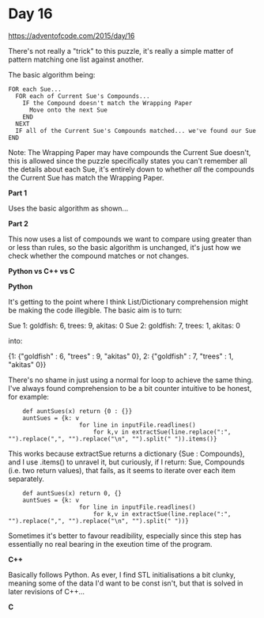 # Day 16

https://adventofcode.com/2015/day/16

There's not really a "trick" to this puzzle, it's really a simple matter of pattern matching one list against another.

The basic algorithm being:

    FOR each Sue...
      FOR each of Current Sue's Compounds...
        IF the Compound doesn't match the Wrapping Paper
          Move onto the next Sue
        END
      NEXT
      IF all of the Current Sue's Compounds matched... we've found our Sue
    END

Note: The Wrapping Paper may have compounds the Current Sue doesn't, this is allowed since the puzzle specifically states you can't remember all the details about each Sue, it's entirely down to whether *all* the compounds the Current Sue has match the Wrapping Paper.

**Part 1**

Uses the basic algorithm as shown...

**Part 2**

This now uses a list of compounds we want to compare using greater than or less than rules, so the basic algorithm is unchanged, it's just how we check whether the compound matches or not changes.

**Python vs C++ vs C**

**Python**

It's getting to the point where I think List/Dictionary comprehension might be making the code illegible.  The basic aim is to turn:

Sue 1: goldfish: 6, trees: 9, akitas: 0
Sue 2: goldfish: 7, trees: 1, akitas: 0

into:

{1: {"goldfish" : 6, "trees" : 9, "akitas" 0},
 2: {"goldfish" : 7, "trees" : 1, "akitas" 0}}

There's no shame in just using a normal for loop to achieve the same thing.  I've always found comprehension to be a bit counter intuitive to be honest, for example:

        def auntSues(x) return {0 : {}}
        auntSues = {k: v
                        for line in inputFile.readlines()
                            for k,v in extractSue(line.replace(":", "").replace(",", "").replace("\n", "").split(" ")).items()}

This works because extractSue returns a dictionary {Sue : Compounds}, and I use .items() to unravel it, but curiously, if I return: Sue, Compounds (i.e. two return values), that fails, as it seems to iterate over each item separately.

        def auntSues(x) return 0, {}
        auntSues = {k: v
                        for line in inputFile.readlines()
                            for k,v in extractSue(line.replace(":", "").replace(",", "").replace("\n", "").split(" "))}

Sometimes it's better to favour readibility, especially since this step has essentially no real bearing in the exeution time of the program.

**C++**

Basically follows Python.  As ever, I find STL initialisations a bit clunky, meaning some of the data I'd want to be const isn't, but that is solved in later revisions of C++...

**C**
